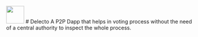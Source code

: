<img src="https://user-images.githubusercontent.com/30736722/64654442-8f092680-d429-11e9-9521-747d62c86fd9.png" 
width="48"> # Delecto
A P2P Dapp that helps in voting process without the need of a central authority to inspect the whole process.
